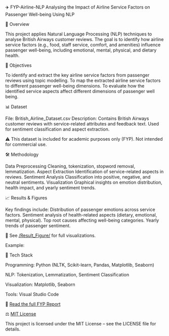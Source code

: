 ✈️ FYP-Airline-NLP
Analysing the Impact of Airline Service Factors on Passenger Well-being Using NLP

📌 Overview

This project applies Natural Language Processing (NLP) techniques to analyse British Airways customer reviews.
The goal is to identify how airline service factors (e.g., food, staff service, comfort, and amenities) influence passenger well-being, including emotional, mental, physical, and dietary health.

🎯 Objectives

To identify and extract the key airline service factors from passenger reviews using topic 
modelling.
To map the extracted airline service factors to different passenger well-being dimensions. 
To evaluate how the identified service aspects affect different dimensions of passenger well
being.


📊 Dataset

File: British_Airline_Dataset.csv
Description: Contains British Airways customer reviews with service-related attributes and feedback text.
Used for sentiment classification and aspect extraction.

⚠️ This dataset is included for academic purposes only (FYP). Not intended for commercial use.

🛠️ Methodology

Data Preprocessing
Cleaning, tokenization, stopword removal, lemmatization.
Aspect Extraction
Identification of service-related aspects in reviews.
Sentiment Analysis
Classification into positive, negative, and neutral sentiments.
Visualization
Graphical insights on emotion distribution, health impact, and yearly sentiment trends.

📈 Results & Figures

Key findings include:
Distribution of passenger emotions across service factors.
Sentiment analysis of health-related aspects (dietary, emotional, mental, physical).
Top root causes affecting well-being categories.
Yearly trends of passenger sentiment.

📂 See [/Result_Figure/](Result_Figure) for full visualizations.

Example:

🚀 Tech Stack

Programming: Python (NLTK, Scikit-learn, Pandas, Matplotlib, Seaborn)

NLP: Tokenization, Lemmatization, Sentiment Classification

Visualization: Matplotlib, Seaborn

Tools: Visual Studio Code

📘 [Read the full FYP Report](docs/FYP_Report.pdf)

⚖️ [MIT License](LICENSE)

This project is licensed under the MIT License – see the LICENSE
file for details.
